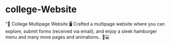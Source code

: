 # college-Website
"🏫 College Multipage Website 🖥️  Crafted a multipage website where you can explore, submit forms (received via email), and enjoy a sleek hamburger menu and many more pages and animations.. 🍔💻
